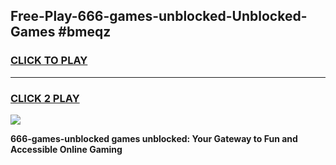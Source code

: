 
## Free-Play-666-games-unblocked-Unblocked-Games #bmeqz
<h3>
<a href="https://news.freeplayer.one?title=666-games-unblocked&ref=8M">CLICK TO PLAY</a></h3>
<hr>

<h3>
<a href="https://news.freeplayer.one?title=666-games-unblocked&ref=8M">CLICK 2 PLAY</a>
  
</h3>

<a href="https://news.freeplayer.one?title=666-games-unblocked&ref=8M"><img src="https://clearcache.store/games.png"></a>


**666-games-unblocked games unblocked: Your Gateway to Fun and Accessible Online Gaming**
